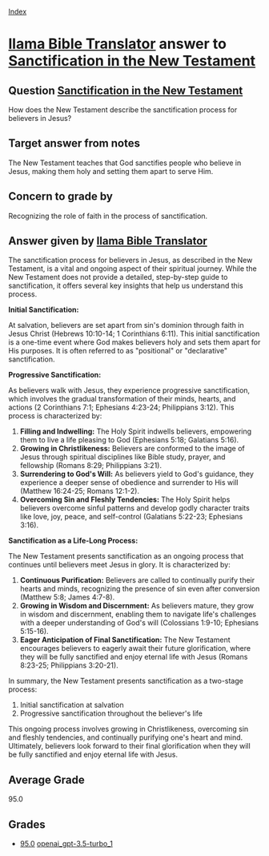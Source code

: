
[Index](../../../index.md)
# [llama Bible Translator](../../answering_models/llama_Bible_Translator.md) answer to [Sanctification in the New Testament](../../questions/Sanctification_in_the_New_Testament.md)

## Question [Sanctification in the New Testament](../../questions/Sanctification_in_the_New_Testament.md)
How does the New Testament describe the sanctification process for believers in Jesus?

## Target answer from notes
The New Testament teaches that God sanctifies people who believe in Jesus, making them holy and setting them apart to serve Him.

## Concern to grade by
Recognizing the role of faith in the process of sanctification.

## Answer given by [llama Bible Translator](../../answering_models/llama_Bible_Translator.md)
The sanctification process for believers in Jesus, as described in the New Testament, is a vital and ongoing aspect of their spiritual journey. While the New Testament does not provide a detailed, step-by-step guide to sanctification, it offers several key insights that help us understand this process.

**Initial Sanctification:**

At salvation, believers are set apart from sin's dominion through faith in Jesus Christ (Hebrews 10:10-14; 1 Corinthians 6:11). This initial sanctification is a one-time event where God makes believers holy and sets them apart for His purposes. It is often referred to as "positional" or "declarative" sanctification.

**Progressive Sanctification:**

As believers walk with Jesus, they experience progressive sanctification, which involves the gradual transformation of their minds, hearts, and actions (2 Corinthians 7:1; Ephesians 4:23-24; Philippians 3:12). This process is characterized by:

1. **Filling and Indwelling:** The Holy Spirit indwells believers, empowering them to live a life pleasing to God (Ephesians 5:18; Galatians 5:16).
2. **Growing in Christlikeness:** Believers are conformed to the image of Jesus through spiritual disciplines like Bible study, prayer, and fellowship (Romans 8:29; Philippians 3:21).
3. **Surrendering to God's Will:** As believers yield to God's guidance, they experience a deeper sense of obedience and surrender to His will (Matthew 16:24-25; Romans 12:1-2).
4. **Overcoming Sin and Fleshly Tendencies:** The Holy Spirit helps believers overcome sinful patterns and develop godly character traits like love, joy, peace, and self-control (Galatians 5:22-23; Ephesians 3:16).

**Sanctification as a Life-Long Process:**

The New Testament presents sanctification as an ongoing process that continues until believers meet Jesus in glory. It is characterized by:

1. **Continuous Purification:** Believers are called to continually purify their hearts and minds, recognizing the presence of sin even after conversion (Matthew 5:8; James 4:7-8).
2. **Growing in Wisdom and Discernment:** As believers mature, they grow in wisdom and discernment, enabling them to navigate life's challenges with a deeper understanding of God's will (Colossians 1:9-10; Ephesians 5:15-16).
3. **Eager Anticipation of Final Sanctification:** The New Testament encourages believers to eagerly await their future glorification, where they will be fully sanctified and enjoy eternal life with Jesus (Romans 8:23-25; Philippians 3:20-21).

In summary, the New Testament presents sanctification as a two-stage process:

1. Initial sanctification at salvation
2. Progressive sanctification throughout the believer's life

This ongoing process involves growing in Christlikeness, overcoming sin and fleshly tendencies, and continually purifying one's heart and mind. Ultimately, believers look forward to their final glorification when they will be fully sanctified and enjoy eternal life with Jesus.

## Average Grade
95.0

## Grades
 * [95.0](./Sanctification_in_the_New_Testament_grades/openai_gpt-3.5-turbo_1.md) [openai_gpt-3.5-turbo_1](../../grading_models/openai_gpt-3.5-turbo_1.md)
